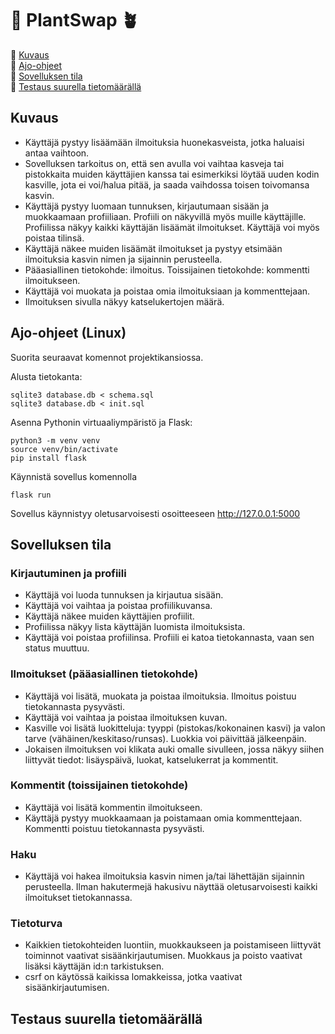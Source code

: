 # 🔄 PlantSwap 🪴

🌵 [Kuvaus](#kuvaus) <br/>
🌵 [Ajo-ohjeet](#ajo-ohjeet) <br/>
🌵 [Sovelluksen tila](#tila) <br/>
🌵 [Testaus suurella tietomäärällä](#testaus) <br/>

## <a name="kuvaus"></a> Kuvaus

- Käyttäjä pystyy lisäämään ilmoituksia huonekasveista, jotka haluaisi antaa vaihtoon.
- Sovelluksen tarkoitus on, että sen avulla voi vaihtaa kasveja tai pistokkaita muiden käyttäjien kanssa tai esimerkiksi löytää uuden kodin kasville, jota ei voi/halua pitää, ja saada vaihdossa toisen toivomansa kasvin.
- Käyttäjä pystyy luomaan tunnuksen, kirjautumaan sisään ja muokkaamaan profiiliaan. Profiili on näkyvillä myös muille käyttäjille. Profiilissa näkyy kaikki käyttäjän lisäämät ilmoitukset. Käyttäjä voi myös poistaa tilinsä.
- Käyttäjä näkee muiden lisäämät ilmoitukset ja pystyy etsimään ilmoituksia kasvin nimen ja sijainnin perusteella.
- Pääasiallinen tietokohde: ilmoitus. Toissijainen tietokohde: kommentti ilmoitukseen.
- Käyttäjä voi muokata ja poistaa omia ilmoituksiaan ja kommenttejaan.
- Ilmoituksen sivulla näkyy katselukertojen määrä.

## <a name="ajo-ohjeet"></a> Ajo-ohjeet (Linux)

Suorita seuraavat komennot projektikansiossa.

Alusta tietokanta:

```
sqlite3 database.db < schema.sql
sqlite3 database.db < init.sql
```

Asenna Pythonin virtuaaliympäristö ja Flask:

```
python3 -m venv venv
source venv/bin/activate
pip install flask
```

Käynnistä sovellus komennolla

```
flask run
```

Sovellus käynnistyy oletusarvoisesti osoitteeseen http://127.0.0.1:5000

## <a name="tila"></a> Sovelluksen tila

### Kirjautuminen ja profiili

- Käyttäjä voi luoda tunnuksen ja kirjautua sisään.
- Käyttäjä voi vaihtaa ja poistaa profiilikuvansa.
- Käyttäjä näkee muiden käyttäjien profiilit.
- Profiilissa näkyy lista käyttäjän luomista ilmoituksista.
- Käyttäjä voi poistaa profiilinsa. Profiili ei katoa tietokannasta, vaan sen status muuttuu.

### Ilmoitukset (pääasiallinen tietokohde)

- Käyttäjä voi lisätä, muokata ja poistaa ilmoituksia. Ilmoitus poistuu tietokannasta pysyvästi.
- Käyttäjä voi vaihtaa ja poistaa ilmoituksen kuvan.
- Kasville voi lisätä luokitteluja: tyyppi (pistokas/kokonainen kasvi) ja valon tarve (vähäinen/keskitaso/runsas). Luokkia voi päivittää jälkeenpäin.
- Jokaisen ilmoituksen voi klikata auki omalle sivulleen, jossa näkyy siihen liittyvät tiedot: lisäyspäivä, luokat, katselukerrat ja kommentit.

### Kommentit (toissijainen tietokohde)

- Käyttäjä voi lisätä kommentin ilmoitukseen.
- Käyttäjä pystyy muokkaamaan ja poistamaan omia kommenttejaan. Kommentti poistuu tietokannasta pysyvästi.

### Haku

- Käyttäjä voi hakea ilmoituksia kasvin nimen ja/tai lähettäjän sijainnin perusteella. Ilman hakutermejä hakusivu näyttää oletusarvoisesti kaikki ilmoitukset tietokannassa.

### Tietoturva

- Kaikkien tietokohteiden luontiin, muokkaukseen ja poistamiseen liittyvät toiminnot vaativat sisäänkirjautumisen. Muokkaus ja poisto vaativat lisäksi käyttäjän id:n tarkistuksen.
- csrf on käytössä kaikissa lomakkeissa, jotka vaativat sisäänkirjautumisen.

## <a name="testaus"></a> Testaus suurella tietomäärällä
